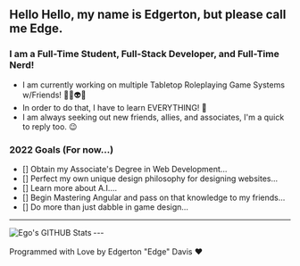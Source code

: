## Hello Hello, my name is Edgerton, but please call me Edge. 

### I am a Full-Time Student, Full-Stack Developer, and Full-Time Nerd!
- I am currently working on multiple Tabletop Roleplaying Game Systems w/Friends! 🎲👾👽🔫
- In order to do that, I have to learn EVERYTHING! 🤣
- I am always seeking out new friends, allies, and associates, I'm a quick to reply too. 😉

### 2022 Goals (For now...)
- [] Obtain my Associate's Degree in Web Development...
- [] Perfect my own unique design philosophy for designing websites...
- [] Learn more about A.I....
- [] Begin Mastering Angular and pass on that knowledge to my friends...
- [] Do more than just dabble in game design...

---
<img align="left" alt="Ego's GITHUB Stats" src="https://github-readme-stats.vercel.app/api?username=egoinfinite&show_icons=true&hide_border=true&theme=radical" />
---

<br>
<br>
Programmed with Love by Edgerton "Edge" Davis ❤️